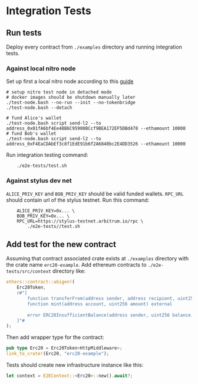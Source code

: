 # Integration Tests

## Run tests

Deploy every contract from `./examples` directory and running integration tests.

### Against local nitro node

Set up first a local nitro node according to
this [guide](https://github.com/OffchainLabs/nitro-testnode/blob/release/README.md)

```terminal
# setup nitro test node in detached mode
# docker images should be shutdown manually later
./test-node.bash --no-run --init --no-tokenbridge
./test-node.bash --detach

# fund Alice's wallet
./test-node.bash script send-l2 --to address_0x01fA6bf4Ee48B6C95900BCcf9BEA172EF5DBd478 --ethamount 10000
# fund Bob's wallet
./test-node.bash script send-l2 --to address_0xF4EaCDAbEf3c8f1EdE91b6f2A6840bc2E4DD3526 --ethamount 10000
```

Run integration testing command:

```terminal
    ./e2e-tests/test.sh
```

### Against stylus dev net

`ALICE_PRIV_KEY` and `BOB_PRIV_KEY` should be valid funded wallets.
`RPC_URL` should contain url of the stylus testnet.
Run this command:

```terminal
    ALICE_PRIV_KEY=0x... \
    BOB_PRIV_KEY=0x... \
    RPC_URL=https://stylus-testnet.arbitrum.io/rpc \
        ./e2e-tests//test.sh
```

## Add test for the new contract

Assuming that contract associated crate exists at `./examples` directory
with the crate name `erc20-example`.
Add ethereum contracts to `./e2e-tests/src/context` directory like:

```rust
ethers::contract::abigen!(
    Erc20Token,
    r#"[
        function transferFrom(address sender, address recipient, uint256 amount) external returns (bool)
        function mint(address account, uint256 amount) external
        
        error ERC20InsufficientBalance(address sender, uint256 balance, uint256 needed)
    ]"#
);
```

Then add wrapper type for the contract:

```rust
pub type Erc20 = Erc20Token<HttpMiddleware>;
link_to_crate!(Erc20, "erc20-example");
```

Tests should create new infrastructure instance like this:

```rust
let context = E2EContext::<Erc20>::new().await?;
```